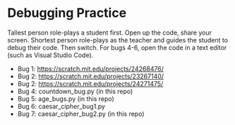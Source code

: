 # Debugging Practice

Tallest person role-plays a student first. Open up the code, share your screen. Shortest person role-plays as the teacher and guides the student to debug their code. Then switch. For bugs 4-6, open the code in a text editor (such as Visual Studio Code).

- Bug 1: https://scratch.mit.edu/projects/24268476/
- Bug 2: https://scratch.mit.edu/projects/23267140/
- Bug 2: https://scratch.mit.edu/projects/24271475/
- Bug 4: countdown_bug.py (in this repo)
- Bug 5: age_bugs.py (in this repo)
- Bug 6: caesar_cipher_bug1.py
- Bug 7: caesar_cipher_bug2.py (in this repo)
